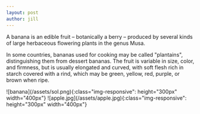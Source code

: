 ```yaml
---
layout: post
author: jill
---
```

A banana is an edible fruit – botanically a berry – produced by several kinds
of large herbaceous flowering plants in the genus Musa.

In some countries, bananas used for cooking may be called "plantains",
distinguishing them from dessert bananas. The fruit is variable in size, color,
and firmness, but is usually elongated and curved, with soft flesh rich in
starch covered with a rind, which may be green, yellow, red, purple, or brown
when ripe.
<div></div>
![banana](/assets/sol.png){:class="img-responsive": height="300px" width="400px"}
![apple.jpg](/assets/apple.jpg){:class="img-responsive": height="300px" width="400px"}


